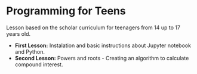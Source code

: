 # Programming for Teens
Lesson based on the scholar curriculum for teenagers from 14 up to 17 years old. 

<ul>
  <li><b>First Lesson:</b> Instalation and basic instructions about Jupyter notebook and Python.</li>
  <li><b>Second Lesson:</b> Powers and roots - Creating an algorithm to calculate compound interest.</li>
</ul>  
